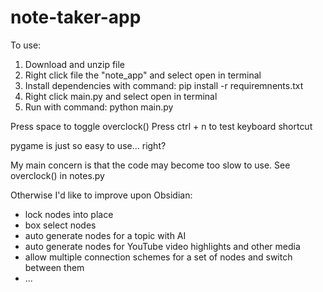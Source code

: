 # note-taker-app

To use:
1. Download and unzip file
2. Right click file the "note_app" and select open in terminal
3. Install dependencies with command: pip install -r requiremnents.txt
4. Right click main.py and select open in terminal
5. Run with command: python main.py

Press space to toggle overclock()
Press ctrl + n to test keyboard shortcut 

pygame is just so easy to use... right?

My main concern is that the code may become too slow to use. 
See overclock() in notes.py

Otherwise I'd like to improve upon Obsidian:
- lock nodes into place
- box select nodes
- auto generate nodes for a topic with AI
- auto generate nodes for YouTube video highlights and other media
- allow multiple connection schemes for a set of nodes and switch between them
- ...
